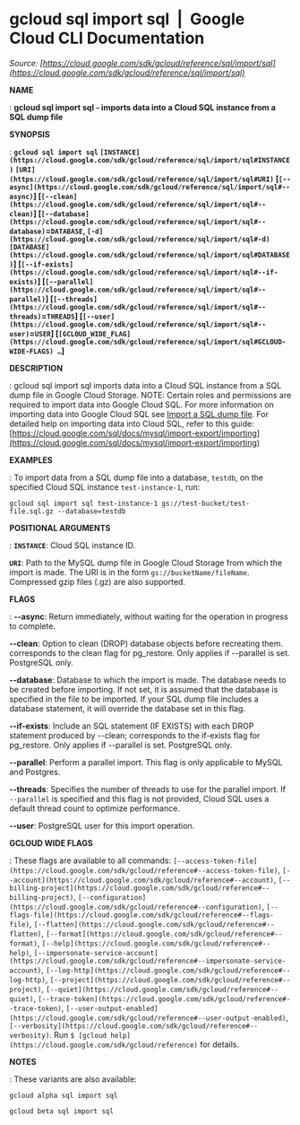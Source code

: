 # gcloud sql import sql  |  Google Cloud CLI Documentation

*Source: [https://cloud.google.com/sdk/gcloud/reference/sql/import/sql](https://cloud.google.com/sdk/gcloud/reference/sql/import/sql)*

**NAME**

: **gcloud sql import sql - imports data into a Cloud SQL instance from a SQL dump file**

**SYNOPSIS**

: **`gcloud sql import sql` `[INSTANCE](https://cloud.google.com/sdk/gcloud/reference/sql/import/sql#INSTANCE)` `[URI](https://cloud.google.com/sdk/gcloud/reference/sql/import/sql#URI)` [`[--async](https://cloud.google.com/sdk/gcloud/reference/sql/import/sql#--async)`] [`[--clean](https://cloud.google.com/sdk/gcloud/reference/sql/import/sql#--clean)`] [`[--database](https://cloud.google.com/sdk/gcloud/reference/sql/import/sql#--database)`=`DATABASE`, `[-d](https://cloud.google.com/sdk/gcloud/reference/sql/import/sql#-d)` `[DATABASE](https://cloud.google.com/sdk/gcloud/reference/sql/import/sql#DATABASE)`] [`[--if-exists](https://cloud.google.com/sdk/gcloud/reference/sql/import/sql#--if-exists)`] [`[--parallel](https://cloud.google.com/sdk/gcloud/reference/sql/import/sql#--parallel)`] [`[--threads](https://cloud.google.com/sdk/gcloud/reference/sql/import/sql#--threads)`=`THREADS`] [`[--user](https://cloud.google.com/sdk/gcloud/reference/sql/import/sql#--user)`=`USER`] [`[GCLOUD_WIDE_FLAG](https://cloud.google.com/sdk/gcloud/reference/sql/import/sql#GCLOUD-WIDE-FLAGS) …`]**

**DESCRIPTION**

: gcloud sql import sql imports data into a Cloud SQL instance from a SQL dump
file in Google Cloud Storage.
NOTE: Certain roles and permissions are required to import data into Google
Cloud SQL. For more information on importing data into Google Cloud SQL see [Import
a SQL dump file](https://cloud.google.com/sql/docs/mysql/import-export/import-export-sql#gcloud_1).
For detailed help on importing data into Cloud SQL, refer to this guide: [https://cloud.google.com/sql/docs/mysql/import-export/importing](https://cloud.google.com/sql/docs/mysql/import-export/importing)

**EXAMPLES**

: To import data from a SQL dump file into a database, `testdb`, on the
specified Cloud SQL instance `test-instance-1`, run:

```
gcloud sql import sql test-instance-1 gs://test-bucket/test-file.sql.gz --database=testdb
```

**POSITIONAL ARGUMENTS**

: **`INSTANCE`**:
Cloud SQL instance ID.

**`URI`**:
Path to the MySQL dump file in Google Cloud Storage from which the import is
made. The URI is in the form `gs://bucketName/fileName`. Compressed
gzip files (.gz) are also supported.

**FLAGS**

: **--async**:
Return immediately, without waiting for the operation in progress to complete.

**--clean**:
Option to clean (DROP) database objects before recreating them. corresponds to
the clean flag for pg_restore. Only applies if --parallel is set. PostgreSQL
only.

**--database**:
Database to which the import is made. The database needs to be created before
importing. If not set, it is assumed that the database is specified in the file
to be imported. If your SQL dump file includes a database statement, it will
override the database set in this flag.

**--if-exists**:
Include an SQL statement (IF EXISTS) with each DROP statement produced by
--clean; corresponds to the if-exists flag for pg_restore. Only applies if
--parallel is set. PostgreSQL only.

**--parallel**:
Perform a parallel import. This flag is only applicable to MySQL and Postgres.

**--threads**:
Specifies the number of threads to use for the parallel import. If
`--parallel` is specified and this flag is not provided, Cloud SQL
uses a default thread count to optimize performance.

**--user**:
PostgreSQL user for this import operation.

**GCLOUD WIDE FLAGS**

: These flags are available to all commands: `[--access-token-file](https://cloud.google.com/sdk/gcloud/reference#--access-token-file)`,
`[--account](https://cloud.google.com/sdk/gcloud/reference#--account)`, `[--billing-project](https://cloud.google.com/sdk/gcloud/reference#--billing-project)`,
`[--configuration](https://cloud.google.com/sdk/gcloud/reference#--configuration)`,
`[--flags-file](https://cloud.google.com/sdk/gcloud/reference#--flags-file)`,
`[--flatten](https://cloud.google.com/sdk/gcloud/reference#--flatten)`, `[--format](https://cloud.google.com/sdk/gcloud/reference#--format)`, `[--help](https://cloud.google.com/sdk/gcloud/reference#--help)`, `[--impersonate-service-account](https://cloud.google.com/sdk/gcloud/reference#--impersonate-service-account)`,
`[--log-http](https://cloud.google.com/sdk/gcloud/reference#--log-http)`,
`[--project](https://cloud.google.com/sdk/gcloud/reference#--project)`, `[--quiet](https://cloud.google.com/sdk/gcloud/reference#--quiet)`, `[--trace-token](https://cloud.google.com/sdk/gcloud/reference#--trace-token)`, `[--user-output-enabled](https://cloud.google.com/sdk/gcloud/reference#--user-output-enabled)`,
`[--verbosity](https://cloud.google.com/sdk/gcloud/reference#--verbosity)`.
Run `$ [gcloud help](https://cloud.google.com/sdk/gcloud/reference)` for details.

**NOTES**

: These variants are also available:

```
gcloud alpha sql import sql
```

```
gcloud beta sql import sql
```